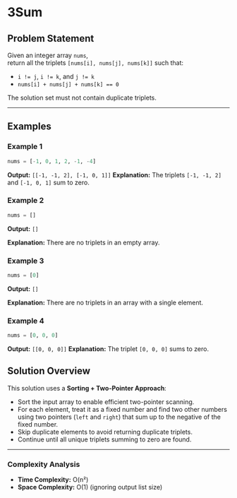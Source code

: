 # 3Sum

## Problem Statement

Given an integer array `nums`,  
return all the triplets `[nums[i], nums[j], nums[k]]` such that:

- `i != j`, `i != k`, and `j != k`
- `nums[i] + nums[j] + nums[k] == 0`

The solution set must not contain duplicate triplets.

---

## Examples

### Example 1

```python
nums = [-1, 0, 1, 2, -1, -4]
```
**Output:** `[[-1, -1, 2], [-1, 0, 1]]`
**Explanation:** The triplets `[-1, -1, 2]` and `[-1, 0, 1]` sum to zero.

### Example 2

```python
nums = []
```
**Output:** `[]`

**Explanation:** There are no triplets in an empty array.
### Example 3

```python
nums = [0]
```
**Output:** `[]`

**Explanation:** There are no triplets in an array with a single element.
### Example 4

```python
nums = [0, 0, 0]
```
**Output:** `[[0, 0, 0]]`
**Explanation:** The triplet `[0, 0, 0]` sums to zero.

## Solution Overview

This solution uses a **Sorting + Two-Pointer Approach**:

- Sort the input array to enable efficient two-pointer scanning.
- For each element, treat it as a fixed number and find two other numbers using two pointers (`left` and `right`) that sum up to the negative of the fixed number.
- Skip duplicate elements to avoid returning duplicate triplets.
- Continue until all unique triplets summing to zero are found.

---

### Complexity Analysis

- **Time Complexity:** O(n²)
- **Space Complexity:** O(1) (ignoring output list size)
